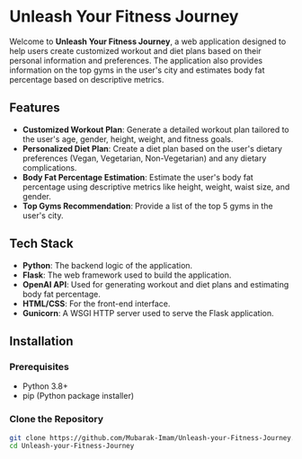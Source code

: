 # Unleash Your Fitness Journey

Welcome to **Unleash Your Fitness Journey**, a web application designed to help users create customized workout and diet plans based on their personal information and preferences. The application also provides information on the top gyms in the user's city and estimates body fat percentage based on descriptive metrics.

## Features

- **Customized Workout Plan**: Generate a detailed workout plan tailored to the user's age, gender, height, weight, and fitness goals.
- **Personalized Diet Plan**: Create a diet plan based on the user's dietary preferences (Vegan, Vegetarian, Non-Vegetarian) and any dietary complications.
- **Body Fat Percentage Estimation**: Estimate the user's body fat percentage using descriptive metrics like height, weight, waist size, and gender.
- **Top Gyms Recommendation**: Provide a list of the top 5 gyms in the user's city.

## Tech Stack

- **Python**: The backend logic of the application.
- **Flask**: The web framework used to build the application.
- **OpenAI API**: Used for generating workout and diet plans and estimating body fat percentage.
- **HTML/CSS**: For the front-end interface.
- **Gunicorn**: A WSGI HTTP server used to serve the Flask application.

## Installation

### Prerequisites

- Python 3.8+
- pip (Python package installer)

### Clone the Repository

```bash
git clone https://github.com/Mubarak-Imam/Unleash-your-Fitness-Journey.git
cd Unleash-your-Fitness-Journey
